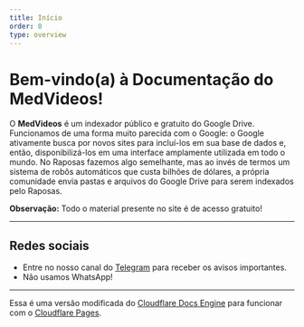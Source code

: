 ```yaml
---
title: Início
order: 0
type: overview
---
```


<ContentColumn>

# Bem-vindo(a) à Documentação do MedVideos!

O **MedVideos** é um indexador público e gratuito do Google Drive. Funcionamos de uma forma muito parecida com o Google: o Google ativamente busca por novos sites para incluí-los em sua base de dados e, então, disponibilizá-los em uma interface amplamente utilizada em todo o mundo. No Raposas fazemos algo semelhante, mas ao invés de termos um sistema de robôs automáticos que custa bilhões de dólares, a própria comunidade envia pastas e arquivos do Google Drive para serem indexados pelo Raposas.


<Aside>

__Observação:__ Todo o material presente no site é de acesso gratuito!

</Aside>

--------------------------------

## Redes sociais

* Entre no nosso canal do [Telegram](https://t.me/medcelvid) para receber os avisos importantes.
* Não usamos WhatsApp!
  
---

Essa é uma versão modificada do [Cloudflare Docs Engine](https://developers.cloudflare.com/docs-engine/) para funcionar com o [Cloudflare Pages](https://pages.cloudflare.com/).

</ContentColumn>
